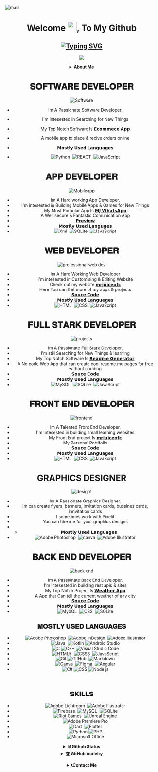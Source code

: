![main](https://github.com/mrjuice01/mrjuice01/assets/100421286/ea5c1a14-d4e4-4da6-8c94-3f98d54dc0c8)
<div align="center">

<h1 align="center">Welcome <img src="https://media.giphy.com/media/hvRJCLFzcasrR4ia7z/giphy.gif" width="30px" height="30px">, To My Github </h1>

## [![Typing SVG](https://readme-typing-svg.demolab.com?font=Fira+Code&weight=600&size=22&pause=1000&color=4B0082&width=470&lines=𝐈'𝐌+𝐌𝐑+𝐉𝐔𝐈𝐂𝐄;𝐈'𝐌+𝐀+𝐒𝐎𝐅𝐓𝐖𝐀𝐑𝐄+𝐄𝐍𝐆𝐈𝐍𝐄𝐄𝐑𝐈𝐍𝐆+𝐒𝐓𝐔𝐃𝐄𝐍𝐓;𝐈'𝐌+𝐀+𝐒𝐎𝐅𝐓𝐖𝐀𝐑𝐄+𝐃𝐄𝐕𝐄𝐋𝐎𝐏𝐑𝐑+;𝐈'𝐌+𝐀+𝐅𝐔𝐋𝐋+𝐒𝐓𝐀𝐑𝐊+𝐃𝐄𝐕𝐄𝐋𝐎𝐏𝐄𝐑+;𝐈'𝐌+𝐀+𝐘𝐎𝐔𝐓𝐔𝐁𝐄𝐑+;𝐈'𝐌+𝐀+𝐅𝐑𝐄𝐄𝐋𝐀𝐍𝐂𝐄𝐑+;𝐈'𝐌+𝐀+𝐁𝐋𝐎𝐆𝐆𝐄𝐑)](https://git.io/typing-svg)

![](https://komarev.com/ghpvc/?username=mrjuice01&style=flat-square)

</details>

<b><details><summary>About Me</summary>

<p align = 'right'>
</p>
<img src="https://github.com/mrjuice01/mrjuice01/assets/100421286/0cb5c1cb-b544-4287-962b-cf5ebab61d3d"width="800"> </a>
    </p>


- Hello Im Mr Juice. A Software Engineer.
- Born In Space
- Citizen Of The Earth
- Based On the Internet
- Age About 15000 years
- Likes Gaming, Coding f Skiing
- Special Skills: Patients, Passion & Focus
- If You Like My Skills & Need Services you can hire me

</b>
</details>


# 𝐒𝐎𝐅𝐓𝐖𝐀𝐑𝐄 𝐃𝐄𝐕𝐄𝐋𝐎𝐏𝐄𝐑
![Software](https://github.com/mrjuice01/mrjuice01/assets/100421286/4e649b6c-4c4a-420f-931e-8e7ae94b2106)


- Im A Passionate Software Developer.
- I'm intesested in Searching for New Things
- My Top Notch Software Is [𝗘𝗰𝗼𝗺𝗺𝗲𝗰𝗲 𝗔𝗽𝗽](https://github.com/mrjuice01)

- A mobile app to place & recive orders online
- 𝗠𝗼𝘀𝘁𝗹𝘆 𝗨𝘀𝗲𝗱 𝗟𝗮𝗻𝗴𝘂𝗮𝗴𝗲𝘀
- ![Python](https://img.shields.io/badge/python-%23E34F26.svg?style=for-the-badge&logo=html5&logoColor=white)&nbsp; ![REACT](https://img.shields.io/badge/react-%231572B6.svg?style=for-the-badge&logo=css3&logoColor=white)&nbsp; ![JavaScript](https://img.shields.io/badge/javascript-%23323330.svg?style=for-the-badge&logo=javascript&logoColor=%23F7DF1E)

# 𝐀𝐏𝐏 𝐃𝐄𝐕𝐄𝐋𝐎𝐏𝐄𝐑
![Mobileapp](https://github.com/mrjuice01/mrjuice01/assets/100421286/9023ed81-ea61-44de-ad6d-ef11fee291dd)



- Im A Hard working App Developer.
- I'm intesested in Building Mobile Apps & Games for New Things
- My Most Porpular App Is [𝗠𝗝 𝗪𝗵𝗮𝘁𝘀𝗔𝗽𝗽](https://mrjuiceofc1.blogspot.com/?m=1)
- A Well secure & Fantastic Comunication App
- [𝗣𝗿𝗲𝘃𝗶𝗲𝘄](https://www.youtube.com/watch?v=eTmt4Z_K2mA)
- 𝗠𝗼𝘀𝘁𝗹𝘆 𝗨𝘀𝗲𝗱 𝗟𝗮𝗻𝗴𝘂𝗴𝗲𝘀
- ![Xml](https://img.shields.io/badge/xml-%23E34F26.svg?style=for-the-badge&logo=html5&logoColor=white)&nbsp; ![SQLite](https://img.shields.io/badge/sqlite-%231572B6.svg?style=for-the-badge&logo=css3&logoColor=white)&nbsp; ![JavaScript](https://img.shields.io/badge/javascript-%23323330.svg?style=for-the-badge&logo=javascript&logoColor=%23F7DF1E)

# 𝐖𝐄𝐁 𝐃𝐄𝐕𝐄𝐋𝐎𝐏𝐄𝐑
![professional web dev](https://github.com/mrjuice01/mrjuice01/assets/100421286/41cf3b10-a1ea-4316-97c2-c23d76318e34)


- Im A Hard Working Web Developer
- I'm intesested in Customising & Editing Website
- Check out my website [𝗺𝗿𝗷𝘂𝗶𝗰𝗲𝗼𝗳𝗰](https://mrjuice-ofc.vercel.app/)
- Here You can Get more of my apps & projects
- [𝗦𝗼𝘂𝗰𝗲 𝗖𝗼𝗱𝗲](https://github.com/mrjuice01/web2)
- 𝗠𝗼𝘀𝘁𝗹𝘆 𝗨𝘀𝗲𝗱 𝗟𝗮𝗻𝗴𝘂𝗲𝗴𝗲𝘀
- ![HTML](https://img.shields.io/badge/html-%23E34F26.svg?style=for-the-badge&logo=html5&logoColor=white)&nbsp; ![CSS](https://img.shields.io/badge/css-%231572B6.svg?style=for-the-badge&logo=css3&logoColor=white)&nbsp; ![JavaScript](https://img.shields.io/badge/javascript-%23323330.svg?style=for-the-badge&logo=javascript&logoColor=%23F7DF1E)

# 𝐅𝐔𝐋𝐋 𝐒𝐓𝐀𝐑𝐊 𝐃𝐄𝐕𝐄𝐋𝐎𝐏𝐄𝐑
![projects](https://github.com/mrjuice01/mrjuice01/assets/100421286/6195d5c7-2de5-48ad-83d4-c53564d891ca)



- Im A Passionate Full Stark Developer.
- I'm still Searching for New Things & learning
- My Top Notch Software Is [𝗥𝗲𝗮𝗱𝗺𝗲 𝗚𝗲𝗻𝗲𝗿𝗮𝘁𝗼𝗿](https://readmemd.vercel.app/)
- A No code Web App that can create cool readme.md pages for free without codding
- [𝗦𝗼𝘂𝗰𝗲 𝗖𝗼𝗱𝗲](https://github.com/mrjuice01/Readme.MD-Generator)
- 𝗠𝗼𝘀𝘁𝗹𝘆 𝗨𝘀𝗲𝗱 𝗟𝗮𝗻𝗴𝘂𝗮𝗴𝗲𝘀
- ![MySQL](https://img.shields.io/badge/mysql-%23E34F26.svg?style=for-the-badge&logo=html5&logoColor=white)&nbsp; ![SQLite](https://img.shields.io/badge/sqlite-%231572B6.svg?style=for-the-badge&logo=css3&logoColor=white)&nbsp; ![JavaScript](https://img.shields.io/badge/javascript-%23323330.svg?style=for-the-badge&logo=javascript&logoColor=%23F7DF1E)

# 𝐅𝐑𝐎𝐍𝐓 𝐄𝐍𝐃 𝐃𝐄𝐕𝐄𝐋𝐎𝐏𝐄𝐑
![frontend](https://github.com/mrjuice01/mrjuice01/assets/100421286/8ff9022d-b4b2-4141-bfb7-92864ce9398c)


- Im A Talented Front End Developer.
- I'm intesested in building small learning websites
- My Front End project Is [𝗺𝗿𝗷𝘂𝗶𝗰𝗲𝗼𝗳𝗰](https://mr-juice.vercel.app/)
- My Personal Portifolio
- [𝗦𝗼𝘂𝗰𝗲 𝗖𝗼𝗱𝗲](https://github.com/mrjuice01/portfolioweb)
- 𝗠𝗼𝘀𝘁𝗹𝘆 𝗨𝘀𝗲𝗱 𝗟𝗮𝗻𝗴𝘂𝗮𝗴𝗲𝘀
- ![HTML](https://img.shields.io/badge/html-%23E34F26.svg?style=for-the-badge&logo=html5&logoColor=white)&nbsp; ![CSS](https://img.shields.io/badge/css-%231572B6.svg?style=for-the-badge&logo=css3&logoColor=white)&nbsp; ![JavaScript](https://img.shields.io/badge/javascript-%23323330.svg?style=for-the-badge&logo=javascript&logoColor=%23F7DF1E)

# GRAPHICS DESIGNER
![design1](https://github.com/mrjuice01/mrjuice01/assets/100421286/b2e69170-e400-405e-a338-13bffb8b344a)


- Im A Passionate Graphics Designer.
- Im can create flyers, banners, invitation cards, bussines cards, innvitation cards
- I sometimes work with Pixelit
- You can hire me for your graphics designs
- - 𝗠𝗼𝘀𝘁𝗹𝘆 𝗨𝘀𝗲𝗱 𝗟𝗮𝗻𝗴𝘂𝗮𝗴𝗲𝘀
- ![Adobe Photoshop](https://img.shields.io/badge/adobe%20photoshop-%23E34F26.svg?style=for-the-badge&logo=adobe-photoshop&logoColor=white)&nbsp; ![canva](https://img.shields.io/badge/canva-%231572B6.svg?style=for-the-badge&logo=canva&logoColor=white)&nbsp; ![Adobe Illustrator](https://img.shields.io/badge/adobe%20illustrator-%23323330.svg?style=for-the-badge&logo=adobe-llustrator&logoColor=%23F7DF1E)

# 𝐁𝐀𝐂𝐊 𝐄𝐍𝐃 𝐃𝐄𝐕𝐄𝐋𝐎𝐏𝐄𝐑
![back end](https://github.com/mrjuice01/mrjuice01/assets/100421286/42de8e15-a3f8-40fc-9da4-dc3b556c3eeb)


- Im A Passionate Back End Developer.
- I'm intesested in building rest apis & sites
- My Top Notch Project Is [𝗪𝗲𝗮𝘁𝗵𝗲𝗿 𝗔𝗽𝗽](https://weather-app-tdk5.vercel.app/)
- A App that Can tell the current weather of any city
- [𝗦𝗼𝘂𝗰𝗲 𝗖𝗼𝗱𝗲](https://github.com/mrjuice01/weather.app)
- 𝗠𝗼𝘀𝘁𝗹𝘆 𝗨𝘀𝗲𝗱 𝗟𝗮𝗻𝗴𝘂𝗮𝗴𝗲𝘀
- ![MySQL](https://img.shields.io/badge/mysql-%23E34F26.svg?style=for-the-badge&logo=html5&logoColor=white)&nbsp; ![CSS](https://img.shields.io/badge/scc-%231572B6.svg?style=for-the-badge&logo=css3&logoColor=white)&nbsp; ![SQLite](https://img.shields.io/badge/sqlite-%23323330.svg?style=for-the-badge&logo=javascript&logoColor=%23F7DF1E)

## 𝐌𝐎𝐒𝐓𝐋𝐘 𝐔𝐒𝐄𝐃 𝐋𝐀𝐍𝐆𝐔𝐀𝐆𝐄𝐒

- ![Adobe Photoshop](https://img.shields.io/badge/adobe%20photoshop-%23E34F26.svg?style=for-the-badge&logo=adobe-photoshop&logoColor=white)&nbsp; ![Adobe InDesign](https://img.shields.io/badge/adobe%20inDesign-%231572B6.svg?style=for-the-badge&logo=adobe-inDesign&logoColor=white)&nbsp; ![Adobe Illustrator](https://img.shields.io/badge/adobe%20illustrator-%23323330.svg?style=for-the-badge&logo=adobe-llustrator&logoColor=%23F7DF1E)
- ![Java](https://img.shields.io/badge/Java-ED8B00?style=for-the-badge&logo=java&logoColor=white)&nbsp; ![Kotlin](https://img.shields.io/badge/kotlin-%237F52FF.svg?style=for-the-badge&logo=kotlin&logoColor=white)&nbsp;![Android Studio](https://img.shields.io/badge/Android%20Studio-3DDC84.svg?style=for-the-badge&logo=android-studio&logoColor=white)
-  ![C](https://img.shields.io/badge/c-%2300599C.svg?style=for-the-badge&logo=c&logoColor=white)&nbsp;![C++](https://img.shields.io/badge/c++-%2300599C.svg?style=for-the-badge&logo=c%2B%2B&logoColor=white)&nbsp;![Visual Studio Code](https://img.shields.io/badge/Visual%20Studio%20Code-0078d7.svg?style=for-the-badge&logo=visual-studio-code&logoColor=white)
- ![HTML5](https://img.shields.io/badge/html5-%23E34F26.svg?style=for-the-badge&logo=html5&logoColor=white)&nbsp; ![CSS3](https://img.shields.io/badge/css3-%231572B6.svg?style=for-the-badge&logo=css3&logoColor=white)&nbsp; ![JavaScript](https://img.shields.io/badge/javascript-%23323330.svg?style=for-the-badge&logo=javascript&logoColor=%23F7DF1E)
- ![Git](https://img.shields.io/badge/git-%23F05033.svg?style=for-the-badge&logo=git&logoColor=white)&nbsp;![GitHub](https://img.shields.io/badge/github-%23121011.svg?style=for-the-badge&logo=github&logoColor=white)&nbsp; ![Markdown](https://img.shields.io/badge/markdown-%23000000.svg?style=for-the-badge&logo=markdown&logoColor=white)
- ![Canva](https://img.shields.io/badge/Canva-%2300C4CC.svg?style=for-the-badge&logo=Canva&logoColor=white)&nbsp; ![Figma](https://img.shields.io/badge/figma-%23F24E1E.svg?style=for-the-badge&logo=figma&logoColor=white)&nbsp; ![Angular](https://img.shields.io/badge/angular-%23F24E1E.svg?style=for-the-badge&logo=Angular&logoColor=white)
- ![C#](https://img.shields.io/badge/csharp-%2300599C.svg?style=for-the-badge&logo=c&logoColor=white)&nbsp;![CSS](https://img.shields.io/badge/css-%2300599C.svg?style=for-the-badge&logo=C#%2B%2B&logoColor=white)&nbsp;![Node.js](https://img.shields.io/badge/Node%20.js-0078d7.svg?style=for-the-badge&logo=node.js&logoColor=white)</a>
    </p>
<br>


## 𝐒𝐊𝐈𝐋𝐋𝐒

- ![Adobe Lightroom](https://img.shields.io/badge/Adobe%20Lightroom-31A8FF.svg?style=for-the-badge&logo=Adobe%20Lightroom&logoColor=white)&nbsp; ![Adobe Illustrator](https://img.shields.io/badge/adobe%20illustrator-%23FF9A00.svg?style=for-the-badge&logo=adobe%20illustrator&logoColor=white)
- ![Firebase](https://img.shields.io/badge/Firebase-039BE5?style=for-the-badge&logo=Firebase&logoColor=white)&nbsp; ![MySQL](https://img.shields.io/badge/mysql-%2300f.svg?style=for-the-badge&logo=mysql&logoColor=white)&nbsp; ![SQLite](https://img.shields.io/badge/sqlite-%2307405e.svg?style=for-the-badge&logo=sqlite&logoColor=white)
- ![Riot Games](https://img.shields.io/badge/riotgames-D32936.svg?style=for-the-badge&logo=riotgames&logoColor=white)&nbsp; ![Unreal Engine](https://img.shields.io/badge/unrealengine-%23313131.svg?style=for-the-badge&logo=unrealengine&logoColor=white)
- ![Adobe Premiere Pro](https://img.shields.io/badge/Adobe%20Premiere%20Pro-9999FF.svg?style=for-the-badge&logo=Adobe%20Premiere%20Pro&logoColor=white)
- ![Dart](https://img.shields.io/badge/dart-%230175C2.svg?style=for-the-badge&logo=dart&logoColor=white)&nbsp; ![Flutter](https://img.shields.io/badge/Flutter-%2302569B.svg?style=for-the-badge&logo=Flutter&logoColor=white)
- ![Python](https://img.shields.io/badge/python-3670A0?style=for-the-badge&logo=python&logoColor=ffdd54)&nbsp;![PHP](https://img.shields.io/badge/php-%23777BB4.svg?style=for-the-badge&logo=php&logoColor=white)
- ![Microsoft Office](https://img.shields.io/badge/Microsoft_Office-D83B01?style=for-the-badge&logo=microsoft-office&logoColor=white)
</b>

</details>

<b><details><summary>📊Github Status</summary>

<p align = 'right'>
</p>


<p align="center"><a href="https://github.com/mrjuice01"><img title="Mr Juice" src="https://github-readme-stats.vercel.app/api?username=mrjuice01&show_icons=true&include_all_commits=true&theme=chartreuse-dark&cache_seconds=3200"></a>
</p>
<p align="center"> 
  
  [![trophy](https://github-profile-trophy.vercel.app/?username=mrjuice01&theme=onestar&rank=SECRET,SSS,SS,S,AAA,AA,A,B,C&margin-w=15&no-frame=true&column=7)](https://github.com/ryo-ma/github-profile-trophy)
  
</p>

</details>

<details>
    <summary>&#127942 <b>GitHub Activity</b></summary><br/>

![Metrics](https://metrics.lecoq.io/mrjuice01?template=classic&repositories.forks=true&languages=1&languages.colors=github&languages.threshold=0%25&config.timezone=Asia%2FKolkata)

</details> 

<b><details><summary>📞Contact Me</summary>

<p align = 'right'>
</p>
<img src="https://github.com/mrjuice01/mrjuice01/assets/100421286/9e084670-c593-4923-95cf-2c498487373f"width="800"> </a>
    </p>

<div align="left">
  <a href="mailto:mrjuice017@gmail.com?subject=Want%20to%20contact%20you%20from%20github" target="_blank">
    <img src="https://raw.githubusercontent.com/maurodesouza/profile-readme-generator/master/src/assets/icons/social/gmail/default.svg" width="42" height="30" alt="gmail logo"  />
  </a>
  <a href="https://www.facebook.com/profile.php?id=100080634577978" target="_blank">
    <img src="https://raw.githubusercontent.com/maurodesouza/profile-readme-generator/master/src/assets/icons/social/facebook/default.svg" width="42" height="30" alt="facebook logo"  />
  </a>
  <a href="https://instagram.com/mr_juice7" target="_blank">
    <img src="https://raw.githubusercontent.com/maurodesouza/profile-readme-generator/master/src/assets/icons/social/instagram/default.svg" width="42" height="30" alt="instagram logo"  />
  </a>
  <a href="https://www.linkedin.com/in/mrjuiceofc/" target="_blank">
    <img src="https://raw.githubusercontent.com/maurodesouza/profile-readme-generator/master/src/assets/icons/social/linkedin/default.svg" width="42" height="30" alt="linkedin logo"  />
  </a>
  <a href="https://wa.me/+263780699988" target="_blank">
    <img src="https://raw.githubusercontent.com/maurodesouza/profile-readme-generator/master/src/assets/icons/social/whatsapp/default.svg" width="42" height="30" alt="whatsapp logo"  />
  </a>
  <a href="https://twitter.com/mr_juice7" target="_blank">
    <img src="https://raw.githubusercontent.com/maurodesouza/profile-readme-generator/master/src/assets/icons/social/twitter/default.svg" width="42" height="30" alt="twitter logo"  />
  </a>
  <a href="https://www.youtube.com/@mrjuiceofc" target="_blank">
    <img src="https://raw.githubusercontent.com/maurodesouza/profile-readme-generator/master/src/assets/icons/social/youtube/default.svg" width="42" height="30" alt="youtube logo" />
  </a>&nbsp;&nbsp;

#### If you have any querie, suggestions or you wanna hire me you can contact me i will be happy to respond. 
<br>
